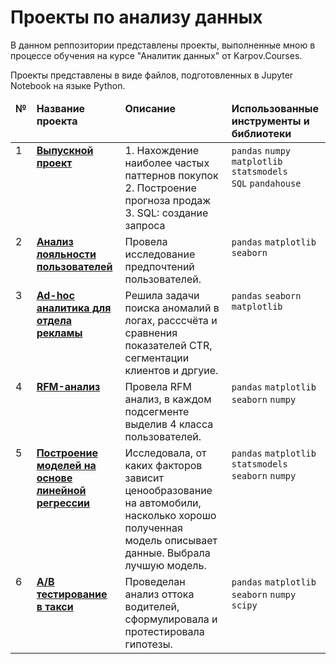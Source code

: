 # Проекты по анализу данных
В данном реппозитории представлены проекты, выполненные мною в процессе обучения на курсе "Аналитик данных" от Karpov.Courses.

Проекты представлены в виде файлов, подготовленных в Jupyter Notebook на языке Python.

<table>
 <thead valign="top">
    <tr>
       <td><b>№</b></td>
       <td><b>Название проекта</b></td>
       <td><b>Описание</b></td> 
       <td><b>Использованные инструменты и библиотеки</b></td> 
   </tr> 
</thead>
<tbody  valign="top">
    <tr>
       <td>1</td>
       <td>
          <b>
             <a href="https://github.com/vkoreneva/portfolio/blob/main/1_final_work.ipynb">
             Выпускной проект </a>
          </b>
     </td>
     <td>
     	1. Нахождение наиболее частых паттернов покупок<br>
		2. Построение прогноза продаж<br>
		3. SQL: создание запроса
    </td>
    <td>
        <code>pandas</code>
        <code>numpy</code><br/>
        <code>matplotlib</code><br/>
        <code>statsmodels</code><br/>
        <code>SQL</code>
        <code>pandahouse</code>
    </td>
</tr>


<tr>
   <td>2</td>  
   <td>
      <b>
         <a href="https://github.com/vkoreneva/portfolio/blob/main/2_loyalty_brands.ipynb">
         Анализ лояльности пользователей</a>
     </b>
 </td>
 <td>
    Провела исследование предпочтений пользователей.
</td>
<td>
    <code>pandas</code>
    <code>matplotlib</code><br>
    <code>seaborn</code><br>
    
</td>
</tr>

	
<tr>
   <td>3</td>
   <td>
      <b>
         <a href="https://github.com/vkoreneva/portfolio/blob/main/3_advertising_analytics.ipynb">
         Ad-hoc аналитика для отдела рекламы</a>
     </b>
 </td>
 <td>
    Решила задачи поиска аномалий в логах, расссчёта и сравнения показателей CTR, сегментации клиентов и дргуие.
</td>
<td>
        <code>pandas</code>
		<code>seaborn</code><br>
        <code>matplotlib</code><br>
        
        
</td>
</tr>

	
<tr>
   <td>4</td>
   <td>
      <b>
         <a href="https://github.com/vkoreneva/portfolio/blob/main/4_RFM.ipynb">
         RFM-анализ</a>
     </b>
 </td>
 <td>
    Провела RFM анализ, в каждом подсегменте выделив 4 класса пользователей.
</td>
<td>
        <code>pandas</code>
        <code>matplotlib</code><br>
        <code>seaborn</code>
        <code>numpy</code>
</td>
</tr>

	
<tr>
   <td>5</td>
   <td>
      <b>
         <a href="https://github.com/vkoreneva/portfolio/blob/main/5_regressiya.ipynb">
         Построение моделей на основе линейной регрессии</a>
     </b>
 </td>
 <td>
    Исследовала, от каких факторов зависит ценообразование на автомобили,
	насколько хорошо полученная модель описывает данные. 
	Выбрала лучшую модель.
</td>
<td>
        <code>pandas</code>
        <code>matplotlib</code><br>
	<code>statsmodels</code>
        <code>seaborn</code>
        <code>numpy</code>
</td>
</tr>

	
<tr>
   <td>6</td>
   <td>
      <b>
         <a href="">
         A/B тестирование в такси</a>
     </b>
 </td>
 <td>
    Проведелан анализ оттока водителей, сформулировала и протестировала гипотезы.
</td>
<td>
        <code>pandas</code>
        <code>matplotlib</code><br>
        <code>seaborn</code>
        <code>numpy</code><br>
        <code>scipy</code>
</td>
</tr>

</tbody>
</table>
